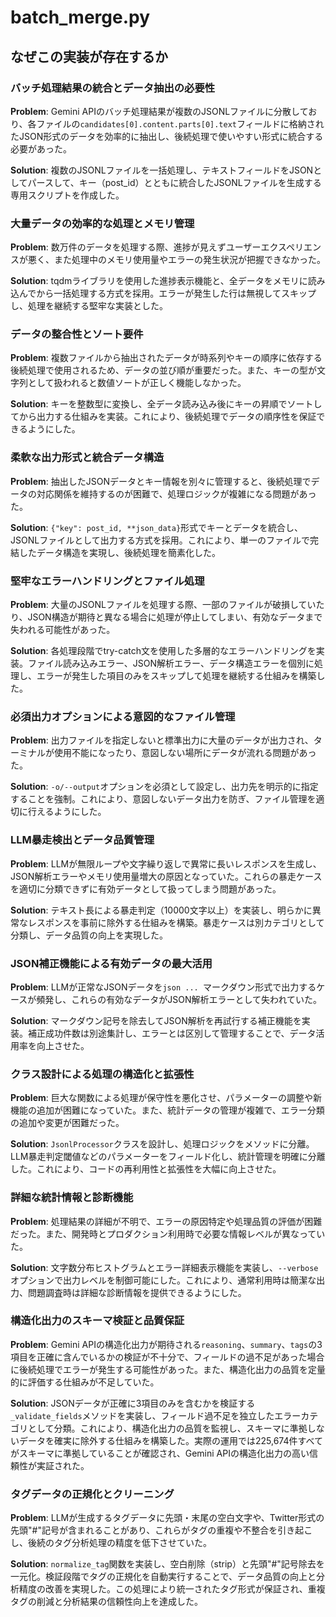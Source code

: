 # batch_merge.py

## なぜこの実装が存在するか

### バッチ処理結果の統合とデータ抽出の必要性
**Problem**: Gemini APIのバッチ処理結果が複数のJSONLファイルに分散しており、各ファイルの`candidates[0].content.parts[0].text`フィールドに格納されたJSON形式のデータを効率的に抽出し、後続処理で使いやすい形式に統合する必要があった。

**Solution**: 複数のJSONLファイルを一括処理し、テキストフィールドをJSONとしてパースして、キー（post_id）とともに統合したJSONLファイルを生成する専用スクリプトを作成した。

### 大量データの効率的な処理とメモリ管理
**Problem**: 数万件のデータを処理する際、進捗が見えずユーザーエクスペリエンスが悪く、また処理中のメモリ使用量やエラーの発生状況が把握できなかった。

**Solution**: tqdmライブラリを使用した進捗表示機能と、全データをメモリに読み込んでから一括処理する方式を採用。エラーが発生した行は無視してスキップし、処理を継続する堅牢な実装とした。

### データの整合性とソート要件
**Problem**: 複数ファイルから抽出されたデータが時系列やキーの順序に依存する後続処理で使用されるため、データの並び順が重要だった。また、キーの型が文字列として扱われると数値ソートが正しく機能しなかった。

**Solution**: キーを整数型に変換し、全データ読み込み後にキーの昇順でソートしてから出力する仕組みを実装。これにより、後続処理でデータの順序性を保証できるようにした。

### 柔軟な出力形式と統合データ構造
**Problem**: 抽出したJSONデータとキー情報を別々に管理すると、後続処理でデータの対応関係を維持するのが困難で、処理ロジックが複雑になる問題があった。

**Solution**: `{"key": post_id, **json_data}`形式でキーとデータを統合し、JSONLファイルとして出力する方式を採用。これにより、単一のファイルで完結したデータ構造を実現し、後続処理を簡素化した。

### 堅牢なエラーハンドリングとファイル処理
**Problem**: 大量のJSONLファイルを処理する際、一部のファイルが破損していたり、JSON構造が期待と異なる場合に処理が停止してしまい、有効なデータまで失われる可能性があった。

**Solution**: 各処理段階でtry-catch文を使用した多層的なエラーハンドリングを実装。ファイル読み込みエラー、JSON解析エラー、データ構造エラーを個別に処理し、エラーが発生した項目のみをスキップして処理を継続する仕組みを構築した。

### 必須出力オプションによる意図的なファイル管理
**Problem**: 出力ファイルを指定しないと標準出力に大量のデータが出力され、ターミナルが使用不能になったり、意図しない場所にデータが流れる問題があった。

**Solution**: `-o/--output`オプションを必須として設定し、出力先を明示的に指定することを強制。これにより、意図しないデータ出力を防ぎ、ファイル管理を適切に行えるようにした。

### LLM暴走検出とデータ品質管理
**Problem**: LLMが無限ループや文字繰り返しで異常に長いレスポンスを生成し、JSON解析エラーやメモリ使用量増大の原因となっていた。これらの暴走ケースを適切に分類できずに有効データとして扱ってしまう問題があった。

**Solution**: テキスト長による暴走判定（10000文字以上）を実装し、明らかに異常なレスポンスを事前に除外する仕組みを構築。暴走ケースは別カテゴリとして分類し、データ品質の向上を実現した。

### JSON補正機能による有効データの最大活用
**Problem**: LLMが正常なJSONデータを````json ... ````マークダウン形式で出力するケースが頻発し、これらの有効なデータがJSON解析エラーとして失われていた。

**Solution**: マークダウン記号を除去してJSON解析を再試行する補正機能を実装。補正成功件数は別途集計し、エラーとは区別して管理することで、データ活用率を向上させた。

### クラス設計による処理の構造化と拡張性
**Problem**: 巨大な関数による処理が保守性を悪化させ、パラメーターの調整や新機能の追加が困難になっていた。また、統計データの管理が複雑で、エラー分類の追加や変更が困難だった。

**Solution**: `JsonlProcessor`クラスを設計し、処理ロジックをメソッドに分離。LLM暴走判定閾値などのパラメーターをフィールド化し、統計管理を明確に分離した。これにより、コードの再利用性と拡張性を大幅に向上させた。

### 詳細な統計情報と診断機能
**Problem**: 処理結果の詳細が不明で、エラーの原因特定や処理品質の評価が困難だった。また、開発時とプロダクション利用時で必要な情報レベルが異なっていた。

**Solution**: 文字数分布ヒストグラムとエラー詳細表示機能を実装し、`--verbose`オプションで出力レベルを制御可能にした。これにより、通常利用時は簡潔な出力、問題調査時は詳細な診断情報を提供できるようにした。

### 構造化出力のスキーマ検証と品質保証
**Problem**: Gemini APIの構造化出力が期待される`reasoning`、`summary`、`tags`の3項目を正確に含んでいるかの検証が不十分で、フィールドの過不足があった場合に後続処理でエラーが発生する可能性があった。また、構造化出力の品質を定量的に評価する仕組みが不足していた。

**Solution**: JSONデータが正確に3項目のみを含むかを検証する`_validate_fields`メソッドを実装し、フィールド過不足を独立したエラーカテゴリとして分類。これにより、構造化出力の品質を監視し、スキーマに準拠しないデータを確実に除外する仕組みを構築した。実際の運用では225,674件すべてがスキーマに準拠していることが確認され、Gemini APIの構造化出力の高い信頼性が実証された。

### タグデータの正規化とクリーニング
**Problem**: LLMが生成するタグデータに先頭・末尾の空白文字や、Twitter形式の先頭"#"記号が含まれることがあり、これらがタグの重複や不整合を引き起こし、後続のタグ分析処理の精度を低下させていた。

**Solution**: `normalize_tag`関数を実装し、空白削除（strip）と先頭"#"記号除去を一元化。検証段階でタグの正規化を自動実行することで、データ品質の向上と分析精度の改善を実現した。この処理により統一されたタグ形式が保証され、重複タグの削減と分析結果の信頼性向上を達成した。